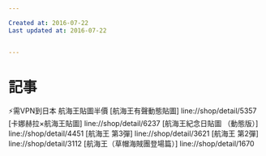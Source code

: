```yaml
---

Created at: 2016-07-22
Last updated at: 2016-07-22


---
```


# 記事


⚡️需VPN到日本
航海王貼圖半價
\[航海王有聲動態貼圖\]
line://shop/detail/5357
\[卡娜赫拉×航海王貼圖\]
line://shop/detail/6237
\[航海王紀念日貼圖 （動態版）\]
line://shop/detail/4451
\[航海王 第3彈\]
line://shop/detail/3621
\[航海王 第2彈\]
line://shop/detail/3112
\[航海王（草帽海賊團登場篇）\]
line://shop/detail/1670

